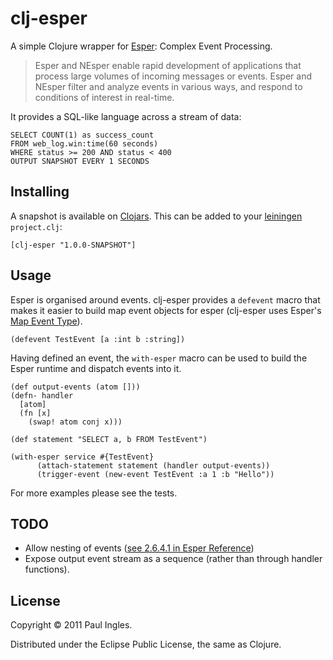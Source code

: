 # clj-esper

A simple Clojure wrapper for [Esper](http://esper.codehaus.org): Complex Event Processing. 

> Esper and NEsper enable rapid development of applications that process large volumes of incoming messages or events. Esper and NEsper filter and analyze events in various ways, and respond to conditions of interest in real-time.

It provides a SQL-like language across a stream of data:

	SELECT COUNT(1) as success_count
	FROM web_log.win:time(60 seconds)
	WHERE status >= 200 AND status < 400
	OUTPUT SNAPSHOT EVERY 1 SECONDS

## Installing

A snapshot is available on [Clojars](http://clojars.org). This can be added to your [leiningen](http://github.com/technomancy/leiningen) `project.clj`:

	[clj-esper "1.0.0-SNAPSHOT"]

## Usage

Esper is organised around events. clj-esper provides a `defevent` macro that makes it easier to build map event objects for esper (clj-esper uses Esper's [Map Event Type](http://esper.codehaus.org/esper-4.3.0/doc/reference/en/html/event_representation.html#eventrep-java-util-map)).

	(defevent TestEvent [a :int b :string])

Having defined an event, the `with-esper` macro can be used to build the Esper runtime and dispatch events into it.

	(def output-events (atom []))
	(defn- handler
	  [atom]
	  (fn [x]
	    (swap! atom conj x)))

	(def statement "SELECT a, b FROM TestEvent")

	(with-esper service #{TestEvent}
	      (attach-statement statement (handler output-events))
	      (trigger-event (new-event TestEvent :a 1 :b "Hello"))

For more examples please see the tests.

## TODO

* Allow nesting of events ([see 2.6.4.1 in Esper Reference](http://esper.codehaus.org/esper-4.3.0/doc/reference/en/html/event_representation.html#eventrep-map-nested))
* Expose output event stream as a sequence (rather than through handler functions).

## License

Copyright &copy; 2011 Paul Ingles.

Distributed under the Eclipse Public License, the same as Clojure.
